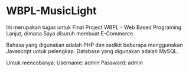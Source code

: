 WBPL-MusicLight
===============
Ini merupakan tugas untuk Final Project WBPL - Web Based Programing Lanjut, dimana Saya disuruh membuat E-Commerce.

Bahasa yang digunakan adalah PHP dan sedikit beberapa menggunakan Javascript untuk pelengkap. Database yang digunakan adalah MySQL.

Untuk mencobanya:
Username: admin
Password: admin